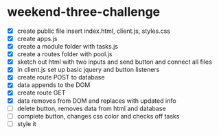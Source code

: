 # weekend-three-challenge

- [x] create public file insert index.html, client.js, styles.css
- [x] create apps.js
- [x] create a module folder with tasks.js
- [x] create a routes folder with pool.js
- [x] sketch out html with two inputs and send button and connect all files
- [x] in client.js set up basic jquery and button listeners
- [x] create route POST to database
- [x] data appends to the DOM
- [x] create route GET
- [x] data removes from DOM and replaces with updated info
- [ ] delete button, removes data from html and database
- [ ] complete button, changes css color and checks off tasks
- [ ] style it
